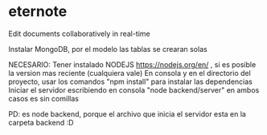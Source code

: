 # eternote

Edit documents collaboratively in real-time

Instalar MongoDB, por el modelo las tablas se crearan solas

NECESARIO: 
Tener instalado NODEJS https://nodejs.org/en/ , si es posible la version mas reciente (cualquiera vale)
En consola y en el directorio del proyecto, usar los comandos "npm install" para instalar las dependencias
Iniciar el servidor escribiendo en consola "node backend/server" en ambos casos es sin comillas

PD: es node backend, porque el archivo que inicia el servidor esta en la carpeta backend :D